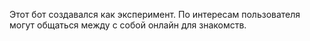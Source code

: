 Этот бот создавался как эксперимент.
По интересам пользователя могут общаться между с собой онлайн для знакомств.
